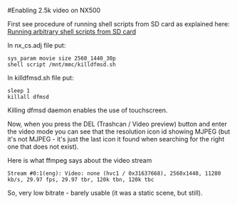 #Enabling 2.5k video on NX500

First see procedure of running shell scripts from SD card as explained here: [Running arbitrary shell scripts from SD card](https://github.com/ottokiksmaler/nx500/blob/master/Running-shell-scripts-from-SD-card.md)

In nx_cs.adj file put:
```
sys_param movie size 2560_1440_30p
shell script /mnt/mmc/killdfmsd.sh
```

In killdfmsd.sh file put:
```
sleep 1
killall dfmsd
```

Killing dfmsd daemon enables the use of touchscreen.

Now, when you press the DEL (Trashcan / Video preview) button and enter the video mode you can see that the resolution icon id showing MJPEG (but it's not MJPEG - it's just the last icon it found when searching for the right one that does not exist).

Here is what ffmpeg says about the video stream
```
Stream #0:1(eng): Video: none (hvc1 / 0x31637668), 2560x1440, 11280 kb/s, 29.97 fps, 29.97 tbr, 120k tbn, 120k tbc 
```
So, very low bitrate - barely usable (it was a static scene, but still).
